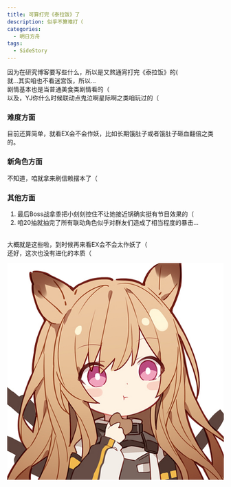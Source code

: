 ```yaml
---
title: 可算打完《泰拉饭》了
description: 似乎不算难打（
categories:
  - 明日方舟
tags:
  - SideStory
---
```

因为在研究博客要写些什么，所以是又熬通宵打完《泰拉饭》的(<br/>
就...其实咱也不看迷宫饭，所以...<br/>
剧情基本也是当普通美食类剧情看的（<br/>
以及，YJ你什么时候联动点鬼泣啊星际啊之类咱玩过的（<br/>

### 难度方面<br/>
目前还算简单，就看EX会不会作妖，比如长期饿肚子或者饿肚子砸血翻倍之类的。

### 新角色方面<br/>
不知道，咱就拿来刷信赖摆本了（

### 其他方面

1. 最后Boss战拿黍把小刻刻控住不让她接近锅确实挺有节目效果的（
2. 咱20抽就抽完了所有联动角色似乎对群友们造成了相当程度的暴击...

<br/>
大概就是这些啦，到时候再来看EX会不会太作妖了（<br/>
还好，这次也没有进化的本质（

 ![](https://raw.githubusercontent.com/ViolentIris/ViolentIris.github.io/master/Pictures/ark1.jpg)